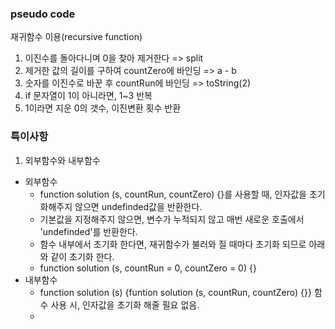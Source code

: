 ### pseudo code
재귀함수 이용(recursive function)
1. 이진수를 돌아다니며 0을 찾아 제거한다 => split
2. 제거한 값의 길이를 구하여 countZero에 바인딩 => a - b
3. 숫자를 이진수로 바꾼 후 countRun에 바인딩 => toString(2)
4. if 문자열이 1이 아니라면, 1~3 반복
5. 1이라면 지운 0의 갯수, 이진변환 횟수 반환

### 특이사항
1. 외부함수와 내부함수
  - 외부함수
    - function solution (s, countRun, countZero) {}를 사용할 때, 인자값을 초기화해주지 않으면 undefinded값을 반환한다.
    - 기본값을 지정해주지 않으면, 변수가 누적되지 않고 매번 새로운 호출에서 'undefinded'를 반환한다.
    - 함수 내부에서 초기화 한다면, 재귀함수가 불러와 질 때마다 초기화 되므로 아래와 같이 초기화 한다.
    - function solution (s, countRun = 0, countZero = 0) {}
  - 내부함수
    - function solution (s) {funtion solution (s, countRun, countZero) {}} 함수 사용 시, 인자값을 초기화 해줄 필요 없음.
    - 

